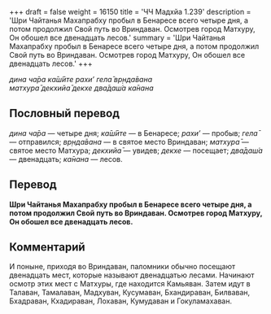 +++
draft = false
weight = 16150
title = 'ЧЧ Мадхйа 1.239'
description = 'Шри Чайтанья Махапрабху пробыл в Бенаресе всего четыре дня, а потом продолжил Свой путь во Вриндаван. Осмотрев город Матхуру, Он обошел все двенадцать лесов.'
summary = 'Шри Чайтанья Махапрабху пробыл в Бенаресе всего четыре дня, а потом продолжил Свой путь во Вриндаван. Осмотрев город Матхуру, Он обошел все двенадцать лесов.'
+++

_дина ча̄ра ка̄ш́ӣте рахи’ гела̄ вр̣нда̄вана  
матхура̄ декхийа̄ декхе два̄даш́а ка̄нана_

## Пословный перевод

_дина_ _ча̄ра_ — четыре дня; _ка̄ш́ӣте_ — в Бенаресе; _рахи’_ — пробыв; _гела̄_ — отправился; _вр̣нда̄вана_ — в святое место Вриндаван; _матхура̄_ — святое место Матхура; _декхийа̄_ — увидев; _декхе_ — посещает; _два̄даш́а_ — двенадцать; _ка̄нана_ — лесов.

## Перевод

**Шри Чайтанья Махапрабху пробыл в Бенаресе всего четыре дня, а потом продолжил Свой путь во Вриндаван. Осмотрев город Матхуру, Он обошел все двенадцать лесов.**

## Комментарий

И поныне, приходя во Вриндаван, паломники обычно посещают двенадцать мест, которые называют двенадцатью лесами. Начинают осмотр этих мест с Матхуры, где находится Камьяван. Затем идут в Талаван, Тамалаван, Мадхуван, Кусумаван, Бхандираван, Билваван, Бхадраван, Кхадираван, Лохаван, Кумудаван и Гокуламахаван.
